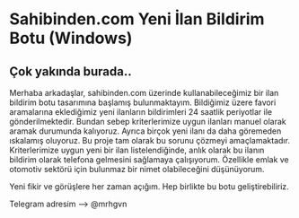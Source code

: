 # Sahibinden.com Yeni İlan Bildirim Botu (Windows)

<h2>Çok yakında burada..</h2>

Merhaba arkadaşlar, sahibinden.com üzerinde kullanabileceğimiz bir ilan bildirim botu tasarımına başlamış bulunmaktayım. Bildiğimiz üzere favori aramalarına eklediğimiz yeni ilanların bildirimleri 24 saatlik periyotlar ile gönderilmektedir. Bundan sebep kriterlerimize uygun ilanları manuel olarak aramak durumunda kalıyoruz. Ayrıca birçok yeni ilanı da daha göremeden ıskalamış oluyoruz. Bu proje tam olarak bu sorunu çözmeyi amaçlamaktadır. Kriterlerimize uygun yeni bir ilan listelendiğinde, anlık olarak bu ilanın bildirim olarak telefona gelmesini sağlamaya çalışıyorum. Özellikle emlak ve otomotiv sektörü için bulunmaz bir nimet olabileceğini düşünüyorum.

Yeni fikir ve görüşlere her zaman açığım. Hep birlikte bu botu geliştirebiliriz.

Telegram adresim --> @mrhgvn



